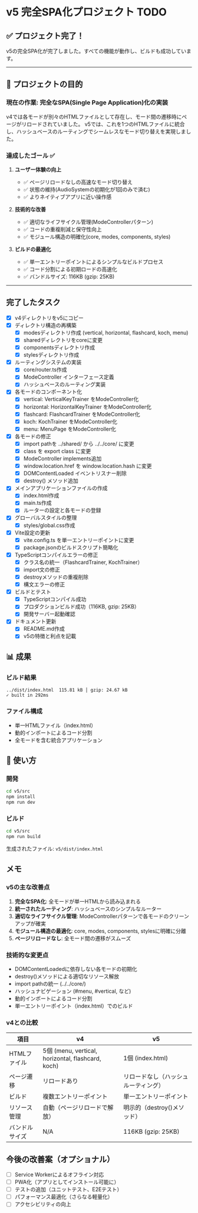 # v5 完全SPA化プロジェクト TODO

## ✅ プロジェクト完了！

v5の完全SPA化が完了しました。すべての機能が動作し、ビルドも成功しています。

---

## 🎯 プロジェクトの目的

### 現在の作業: 完全なSPA(Single Page Application)化の実装
v4では各モードが別々のHTMLファイルとして存在し、モード間の遷移時にページがリロードされていました。
v5では、これを1つのHTMLファイルに統合し、ハッシュベースのルーティングでシームレスなモード切り替えを実現しました。

### 達成したゴール ✅
1. **ユーザー体験の向上**
   - ✅ ページリロードなしの高速なモード切り替え
   - ✅ 状態の維持(AudioSystemの初期化が1回のみで済む)
   - ✅ よりネイティブアプリに近い操作感

2. **技術的な改善**
   - ✅ 適切なライフサイクル管理(ModeControllerパターン)
   - ✅ コードの重複削減と保守性向上
   - ✅ モジュール構造の明確化(core, modes, components, styles)

3. **ビルドの最適化**
   - ✅ 単一エントリーポイントによるシンプルなビルドプロセス
   - ✅ コード分割による初期ロードの高速化
   - ✅ バンドルサイズ: 116KB (gzip: 25KB)

---

## 完了したタスク

- [x] v4ディレクトリをv5にコピー
- [x] ディレクトリ構造の再構築
  - [x] modesディレクトリ作成 (vertical, horizontal, flashcard, koch, menu)
  - [x] sharedディレクトリをcoreに変更
  - [x] componentsディレクトリ作成
  - [x] stylesディレクトリ作成
- [x] ルーティングシステムの実装
  - [x] core/router.ts作成
  - [x] ModeController インターフェース定義
  - [x] ハッシュベースのルーティング実装
- [x] 各モードのコンポーネント化
  - [x] vertical: VerticalKeyTrainer をModeController化
  - [x] horizontal: HorizontalKeyTrainer をModeController化
  - [x] flashcard: FlashcardTrainer をModeController化
  - [x] koch: KochTrainer をModeController化
  - [x] menu: MenuPage をModeController化
- [x] 各モードの修正
  - [x] import pathを ../shared/ から ../../core/ に変更
  - [x] class を export class に変更
  - [x] ModeController implements追加
  - [x] window.location.href を window.location.hash に変更
  - [x] DOMContentLoaded イベントリスナー削除
  - [x] destroy() メソッド追加
- [x] メインアプリケーションファイルの作成
  - [x] index.html作成
  - [x] main.ts作成
  - [x] ルーターの設定と各モードの登録
- [x] グローバルスタイルの整理
  - [x] styles/global.css作成
- [x] Vite設定の更新
  - [x] vite.config.ts を単一エントリーポイントに変更
  - [x] package.jsonのビルドスクリプト簡略化
- [x] TypeScriptコンパイルエラーの修正
  - [x] クラス名の統一（FlashcardTrainer, KochTrainer）
  - [x] import文の修正
  - [x] destroyメソッドの重複削除
  - [x] 構文エラーの修正
- [x] ビルドとテスト
  - [x] TypeScriptコンパイル成功
  - [x] プロダクションビルド成功（116KB, gzip: 25KB）
  - [x] 開発サーバー起動確認
- [x] ドキュメント更新
  - [x] README.md作成
  - [x] v5の特徴と利点を記載

## 📊 成果

### ビルド結果
```
../dist/index.html  115.81 kB │ gzip: 24.67 kB
✓ built in 292ms
```

### ファイル構成
- 単一HTMLファイル（index.html）
- 動的インポートによるコード分割
- 全モードを含む統合アプリケーション

## 🚀 使い方

### 開発
```bash
cd v5/src
npm install
npm run dev
```

### ビルド
```bash
cd v5/src
npm run build
```

生成されたファイル: `v5/dist/index.html`

## メモ

### v5の主な改善点
1. **完全なSPA化**: 全モードが単一HTMLから読み込まれる
2. **統一されたルーティング**: ハッシュベースのシンプルなルーター
3. **適切なライフサイクル管理**: ModeControllerパターンで各モードのクリーンアップが確実
4. **モジュール構造の最適化**: core, modes, components, stylesに明確に分離
5. **ページリロードなし**: 全モード間の遷移がスムーズ

### 技術的な変更点
- DOMContentLoadedに依存しない各モードの初期化
- destroy()メソッドによる適切なリソース解放
- import pathの統一 (../../core/)
- ハッシュナビゲーション (#menu, #vertical, など)
- 動的インポートによるコード分割
- 単一エントリーポイント（index.html）でのビルド

### v4との比較
| 項目 | v4 | v5 |
|------|----|----|
| HTMLファイル | 5個 (menu, vertical, horizontal, flashcard, koch) | 1個 (index.html) |
| ページ遷移 | リロードあり | リロードなし（ハッシュルーティング） |
| ビルド | 複数エントリーポイント | 単一エントリーポイント |
| リソース管理 | 自動（ページリロードで解放） | 明示的（destroy()メソッド） |
| バンドルサイズ | N/A | 116KB (gzip: 25KB) |

## 今後の改善案（オプショナル）

- [ ] Service Workerによるオフライン対応
- [ ] PWA化（アプリとしてインストール可能に）
- [ ] テストの追加（ユニットテスト、E2Eテスト）
- [ ] パフォーマンス最適化（さらなる軽量化）
- [ ] アクセシビリティの向上
